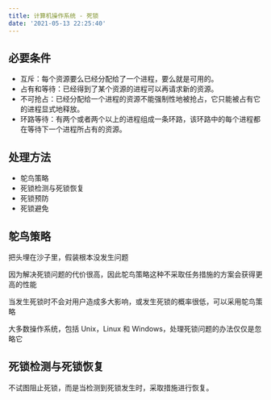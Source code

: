 ```yaml
---
title: 计算机操作系统 - 死锁
date: '2021-05-13 22:25:40'
---
```


## 必要条件

- 互斥：每个资源要么已经分配给了一个进程，要么就是可用的。
- 占有和等待：已经得到了某个资源的进程可以再请求新的资源。
- 不可抢占：已经分配给一个进程的资源不能强制性地被抢占，它只能被占有它的进程显式地释放。
- 环路等待：有两个或者两个以上的进程组成一条环路，该环路中的每个进程都在等待下一个进程所占有的资源。

## 处理方法

- 鸵鸟策略
- 死锁检测与死锁恢复
- 死锁预防
- 死锁避免

## 鸵鸟策略

把头埋在沙子里，假装根本没发生问题

因为解决死锁问题的代价很高，因此鸵鸟策略这种不采取任务措施的方案会获得更高的性能

当发生死锁时不会对用户造成多大影响，或发生死锁的概率很低，可以采用鸵鸟策略

大多数操作系统，包括 Unix，Linux 和 Windows，处理死锁问题的办法仅仅是忽略它

## 死锁检测与死锁恢复

不试图阻止死锁，而是当检测到死锁发生时，采取措施进行恢复。

